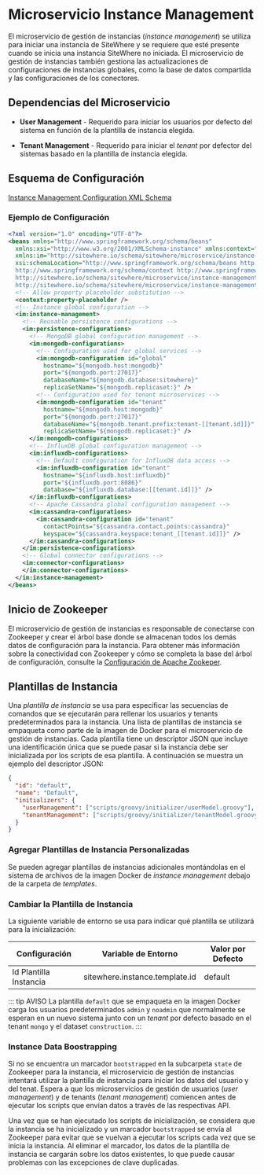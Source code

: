 # Microservicio Instance Management

El microservicio de gestión de instancias (_instance management_) se utiliza para iniciar
una instancia de SiteWhere y se requiere que esté presente cuando se inicia una instancia
SiteWhere no iniciada. El microservicio de gestión de instancias también gestiona las
actualizaciones de configuraciones de instancias globales, como la base de datos compartida
y las configuraciones de los conectores.

## Dependencias del Microservicio

- **User Management** - Requerido para iniciar los usuarios por defecto del sistema en
  función de la plantilla de instancia elegida.

- **Tenant Management** - Requerido para iniciar el _tenant_ por defector del sistemas
  basado en la plantilla de instancia elegida.

## Esquema de Configuración

[Instance Management Configuration XML Schema](http://sitewhere.io/schema/sitewhere/microservice/instance-management/current/instance-management.xsd)

### Ejemplo de Configuración

```xml
<?xml version="1.0" encoding="UTF-8"?>
<beans xmlns="http://www.springframework.org/schema/beans"
  xmlns:xsi="http://www.w3.org/2001/XMLSchema-instance" xmlns:context="http://www.springframework.org/schema/context"
  xmlns:im="http://sitewhere.io/schema/sitewhere/microservice/instance-management"
  xsi:schemaLocation="http://www.springframework.org/schema/beans http://www.springframework.org/schema/beans/spring-beans-3.1.xsd
  http://www.springframework.org/schema/context http://www.springframework.org/schema/context/spring-context-3.1.xsd
  http://sitewhere.io/schema/sitewhere/microservice/instance-management
  http://sitewhere.io/schema/sitewhere/microservice/instance-management/current/instance-management.xsd">
  <!-- Allow property placeholder substitution -->
  <context:property-placeholder />
  <!-- Instance global configuration -->
  <im:instance-management>
    <!-- Reusable persistence configurations -->
    <im:persistence-configurations>
      <!-- MongoDB global configuration management -->
      <im:mongodb-configurations>
        <!-- Configuration used for global services -->
        <im:mongodb-configuration id="global"
          hostname="${mongodb.host:mongodb}"
          port="${mongodb.port:27017}"
          databaseName="${mongodb.database:sitewhere}"
          replicaSetName="${mongodb.replicaset:}" />
        <!-- Configuration used for tenant microservices -->
        <im:mongodb-configuration id="tenant"
          hostname="${mongodb.host:mongodb}"
          port="${mongodb.port:27017}"
          databaseName="${mongodb.tenant.prefix:tenant-[[tenant.id]]}"
          replicaSetName="${mongodb.replicaset:}" />
      </im:mongodb-configurations>
      <!-- InfluxDB global configuration management -->
      <im:influxdb-configurations>
        <!-- Default configuration for InfluxDB data access -->
        <im:influxdb-configuration id="tenant"
          hostname="${influxdb.host:influxdb}"
          port="${influxdb.port:8086}"
          database="${influxdb.database:[[tenant.id]]}" />
      </im:influxdb-configurations>
      <!-- Apache Cassandra global configuration management -->
      <im:cassandra-configurations>
        <im:cassandra-configuration id="tenant"
          contactPoints="${cassandra.contact.points:cassandra}"
          keyspace="${cassandra.keyspace:tenant_[[tenant.id]]}" />
      </im:cassandra-configurations>
    </im:persistence-configurations>
    <!-- Global connector configurations -->
    <im:connector-configurations>
    </im:connector-configurations>
  </im:instance-management>
</beans>
```

## Inicio de Zookeeper

El microservicio de gestión de instancias es responsable de conectarse con Zookeeper y crear
el árbol base donde se almacenan todos los demás datos de configuración para la instancia.
Para obtener más información sobre la conectividad con Zookeeper y cómo se completa la base 
del árbol de configuración, consulte la [Configuración de Apache Zookeper](../zookeeper-configuration.md).

## Plantillas de Instancia

Una _plantilla de instancia_ se usa para especificar las secuencias de comandos que se ejecutarán
para rellenar los usuarios y tenants predeterminados para la instancia. Una lista de plantillas de
instancia se empaqueta como parte de la imagen de Docker para el microservicio de gestión de instancias.
Cada plantilla tiene un descriptor JSON que incluye una identificación única que se puede pasar si
la instancia debe ser inicializada por los scripts de esa plantilla. A continuación se muestra un
ejemplo del descriptor JSON:

```json
{
  "id": "default",
  "name": "Default",
  "initializers": {
    "userManagement": ["scripts/groovy/initializer/userModel.groovy"],
    "tenantManagement": ["scripts/groovy/initializer/tenantModel.groovy"]
  }
}
```

### Agregar Plantillas de Instancia Personalizadas

Se pueden agregar plantillas de instancias adicionales montándolas en el sistema de
archivos de la imagen Docker de _instance management_ debajo de la carpeta de _templates_.

### Cambiar la Plantilla de Instancia

La siguiente variable de entorno se usa para indicar qué plantilla se utilizará para
la inicialización:

| Configuración          | Variable de Entorno            | Valor por Defecto |
| ---------------------- | ------------------------------ | ----------------- |
| Id Plantilla Instancia | sitewhere.instance.template.id | default           |

::: tip AVISO
La plantilla `default` que se empaqueta en la imagen Docker carga los usuarios predeterminados
`admin` y `noadmin` que normalmente se esperan en un nuevo sistema junto con un _tenant_ por
defecto basado en el tenant `mongo` y el dataset `construction`.
:::

### Instance Data Boostrapping

Si no se encuentra un marcador `bootstrapped` en la subcarpeta `state` de Zookeeper para la instancia,
el microservicio de gestión de instancias intentará utilizar la plantilla de instancia para iniciar
los datos del usuario y del tenat. Espera a que los microservicios de gestión de usuarios
(_user management_) y de tenants (_tenant management_) comiencen antes de ejecutar los scripts que
envían datos a través de las respectivas API.

Una vez que se han ejecutado los scripts de inicialización, se considera que la instancia se ha
inicializado y un marcador `bootstrapped` se envía al Zookeeper para evitar que se vuelvan a ejecutar
los scripts cada vez que se inicia la instancia. Al eliminar el marcador, los datos de la plantilla
de instancia se cargarán sobre los datos existentes, lo que puede causar problemas con las excepciones
de clave duplicadas.
